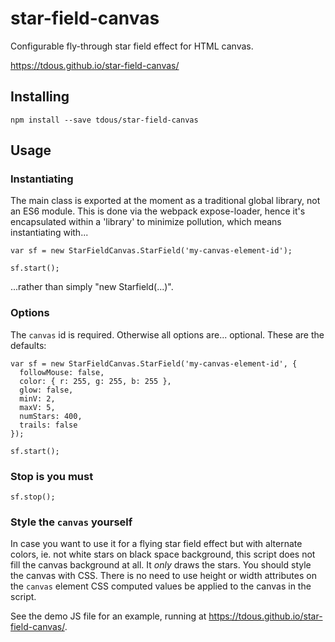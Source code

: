# star-field-canvas
Configurable fly-through star field effect for HTML canvas.

https://tdous.github.io/star-field-canvas/

## Installing
```
npm install --save tdous/star-field-canvas
```

## Usage

### Instantiating
The main class is exported at the moment as a traditional global library, not an ES6 module. This is done via the webpack expose-loader, hence it's encapsulated within a 'library' to minimize pollution, which means instantiating with...

```
var sf = new StarFieldCanvas.StarField('my-canvas-element-id');

sf.start();
```

...rather than simply "new Starfield(...)".

### Options

The ```canvas``` id is required. Otherwise all options are... optional. These are the defaults:

```
var sf = new StarFieldCanvas.StarField('my-canvas-element-id', {
  followMouse: false,
  color: { r: 255, g: 255, b: 255 },
  glow: false,
  minV: 2,
  maxV: 5,
  numStars: 400,
  trails: false
});

sf.start();
```

### Stop is you must

```
sf.stop();
```

### Style the ```canvas``` yourself

In case you want to use it for a flying star field effect but with alternate colors, ie. not white stars on black space background, this script does not fill the canvas background at all. It *only* draws the stars. You should style the canvas with CSS. There is no need to use height or width attributes on the ```canvas``` element CSS computed values be applied to the canvas in the script.

See the demo JS file for an example, running at https://tdous.github.io/star-field-canvas/.
